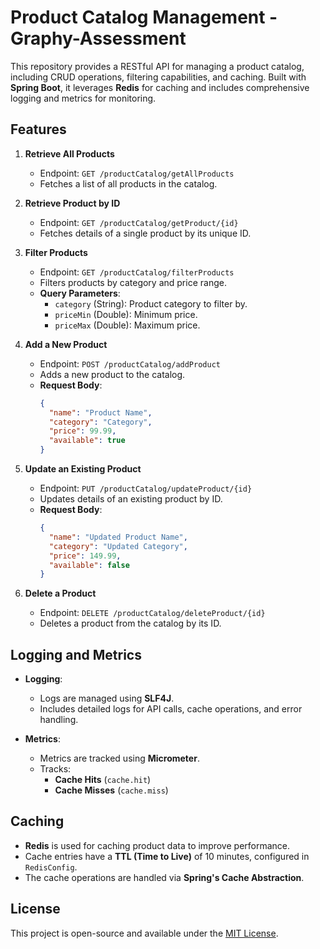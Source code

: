 # Product Catalog Management - Graphy-Assessment

This repository provides a RESTful API for managing a product catalog, including CRUD operations, filtering capabilities, and caching. Built with **Spring Boot**, it leverages **Redis** for caching and includes comprehensive logging and metrics for monitoring.  

## Features  

1. **Retrieve All Products**  
   - Endpoint: `GET /productCatalog/getAllProducts`  
   - Fetches a list of all products in the catalog.  

2. **Retrieve Product by ID**  
   - Endpoint: `GET /productCatalog/getProduct/{id}`  
   - Fetches details of a single product by its unique ID.  

3. **Filter Products**  
   - Endpoint: `GET /productCatalog/filterProducts`  
   - Filters products by category and price range.  
   - **Query Parameters**:  
     - `category` (String): Product category to filter by.  
     - `priceMin` (Double): Minimum price.  
     - `priceMax` (Double): Maximum price.  

4. **Add a New Product**  
   - Endpoint: `POST /productCatalog/addProduct`  
   - Adds a new product to the catalog.  
   - **Request Body**:  
     ```json
     {
       "name": "Product Name",
       "category": "Category",
       "price": 99.99,
       "available": true
     }
     ```  

5. **Update an Existing Product**  
   - Endpoint: `PUT /productCatalog/updateProduct/{id}`  
   - Updates details of an existing product by ID.  
   - **Request Body**:  
     ```json
     {
       "name": "Updated Product Name",
       "category": "Updated Category",
       "price": 149.99,
       "available": false
     }
     ```  

6. **Delete a Product**  
   - Endpoint: `DELETE /productCatalog/deleteProduct/{id}`  
   - Deletes a product from the catalog by its ID.  

## Logging and Metrics  

- **Logging**:  
  - Logs are managed using **SLF4J**.  
  - Includes detailed logs for API calls, cache operations, and error handling.  

- **Metrics**:  
  - Metrics are tracked using **Micrometer**.  
  - Tracks:  
    - **Cache Hits** (`cache.hit`)  
    - **Cache Misses** (`cache.miss`)  

## Caching  

- **Redis** is used for caching product data to improve performance.  
- Cache entries have a **TTL (Time to Live)** of 10 minutes, configured in `RedisConfig`.  
- The cache operations are handled via **Spring's Cache Abstraction**.  

## License  

This project is open-source and available under the [MIT License](LICENSE).

